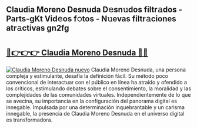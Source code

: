 ## Claudia Moreno Desnuda D𝚎sn𝚞dos filtr𝚊dos - Parts-gKt Vid𝚎os f𝚘tos - N𝚞evas filtr𝚊ciones atr𝚊ctivas gn2fg

# <h2><a href="http://mb164t.tromn.icu/?c=Claudia+Moreno+Desnuda">🔗👉👉👉 Claudia Moreno Desnuda 🔗🔗</a></h2>

[![Claudia Moreno Desnuda nuevo](https://i.imgur.com/pEAQMta.gif)](http://mb164t.tromn.icu/?c=Claudia+Moreno+Desnuda)
Claudia Moreno Desnuda, una persona compleja y estimulante, desafía la definición fácil. Su método poco convencional de interactuar con el público en línea ha atraído y ofendido a los críticos, estimulando debates sobre el consentimiento, la moralidad y las complejidades de las comunidades virtuales. Independientemente de lo que se avecina, su importancia en la configuración del panorama digital es innegable. Impulsada por una determinación inquebrantable y un carisma innegable, la presencia de Claudia Moreno Desnuda en el universo digital es transformadora.
